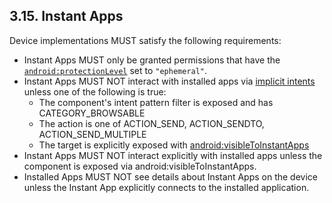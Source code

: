 ## 3.15\. Instant Apps

Device implementations MUST satisfy the following requirements:

*   Instant Apps MUST only be granted permissions that have the
    [`android:protectionLevel`](https://developer.android.com/guide/topics/manifest/permission-element.html#plevel)
    set to `"ephemeral"`.
*   Instant Apps MUST NOT interact with installed apps via [implicit intents](https://developer.android.com/reference/android/content/Intent.html)
    unless one of the following is true:
    *   The component's intent pattern filter is exposed and has CATEGORY_BROWSABLE
    *   The action is one of ACTION_SEND, ACTION_SENDTO, ACTION_SEND_MULTIPLE
    *   The target is explicitly exposed with [android:visibleToInstantApps](https://developer.android.com/reference/android/R.attr.html#visibleToInstantApps)
*   Instant Apps MUST NOT interact explicitly with installed apps unless the
    component is exposed via android:visibleToInstantApps.
*   Installed Apps MUST NOT see details about Instant Apps on the
    device unless the Instant App explicitly connects to the
    installed application.
